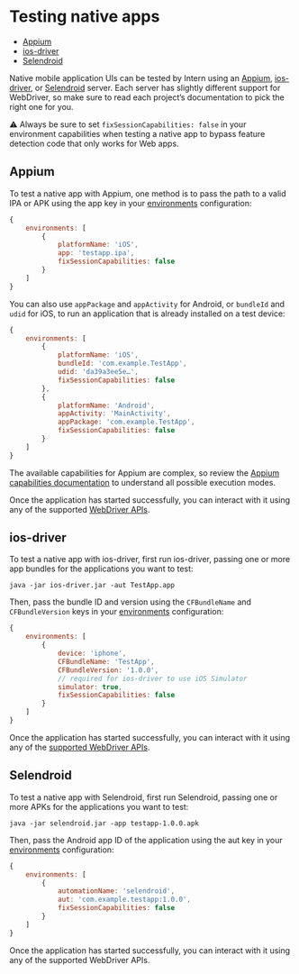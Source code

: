 # Testing native apps

<!-- vim-markdown-toc GFM -->
* [Appium](#appium)
* [ios-driver](#ios-driver)
* [Selendroid](#selendroid)

<!-- vim-markdown-toc -->

Native mobile application UIs can be tested by Intern using an [Appium](http://appium.io/), [ios-driver](http://ios-driver.github.io/ios-driver/), or [Selendroid](http://selendroid.io/) server. Each server has slightly different support for WebDriver, so make sure to read each project’s documentation to pick the right one for you.

⚠️  Always be sure to set `fixSessionCapabilities: false` in your environment capabilities when testing a native app to bypass feature detection code that only works for Web apps.

## Appium

To test a native app with Appium, one method is to pass the path to a valid IPA or APK using the app key in your [environments] configuration:

```js
{
    environments: [
        {
            platformName: 'iOS',
            app: 'testapp.ipa',
            fixSessionCapabilities: false
        }
    ]
}
```

You can also use `appPackage` and `appActivity` for Android, or `bundleId` and `udid` for iOS, to run an application that is already installed on a test device:

```js
{
    environments: [
        {
            platformName: 'iOS',
            bundleId: 'com.example.TestApp',
            udid: 'da39a3ee5e…',
            fixSessionCapabilities: false
        },
        {
            platformName: 'Android',
            appActivity: 'MainActivity',
            appPackage: 'com.example.TestApp',
            fixSessionCapabilities: false
        }
    ]
}
```

The available capabilities for Appium are complex, so review the [Appium capabilities documentation](http://appium.io/slate/en/master/?javascript#appium-server-capabilities) to understand all possible execution modes.

Once the application has started successfully, you can interact with it using any of the supported [WebDriver APIs](http://appium.io/slate/en/master/?javascript#finding-and-interacting-with-elements).

## ios-driver

To test a native app with ios-driver, first run ios-driver, passing one or more app bundles for the applications you want to test:

```
java -jar ios-driver.jar -aut TestApp.app
```

Then, pass the bundle ID and version using the `CFBundleName` and `CFBundleVersion` keys in your [environments] configuration:

```js
{
    environments: [
        {
            device: 'iphone',
            CFBundleName: 'TestApp',
            CFBundleVersion: '1.0.0',
            // required for ios-driver to use iOS Simulator
            simulator: true,
            fixSessionCapabilities: false
        }
    ]
}
```

Once the application has started successfully, you can interact with it using any of the [supported WebDriver APIs](https://ios-driver.github.io/ios-driver/?page=native).

## Selendroid

To test a native app with Selendroid, first run Selendroid, passing one or more APKs for the applications you want to test:

```
java -jar selendroid.jar -app testapp-1.0.0.apk
```

Then, pass the Android app ID of the application using the aut key in your [environments] configuration:

```js
{
    environments: [
        {
            automationName: 'selendroid',
            aut: 'com.example.testapp:1.0.0',
            fixSessionCapabilities: false
        }
    ]
}
```

Once the application has started successfully, you can interact with it using any of the supported WebDriver APIs.

[environments]: ./configuration.md#environments
